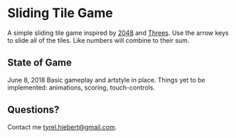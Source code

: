 # Sliding Tile Game

A simple sliding tile game inspired by [2048](https://gabrielecirulli.github.io/2048/) and [Threes](http://asherv.com/threes/). Use the arrow keys to slide all of the tiles. Like numbers will combine to their sum.

## State of Game

June 8, 2018
Basic gameplay and artstyle in place. Things yet to be implemented: animations, scoring, touch-controls.

## Questions?

Contact me [tyrel.hiebert@gmail.com](mailto:tyrel.hiebert@gmail.com).
